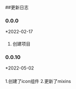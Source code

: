 ##更新日志

### 0.0.0

*2022-02-17

#### 

1. 创建项目

### 0.0.10

*2022-05-02
###

1.创建了icon组件
2.更新了mixins